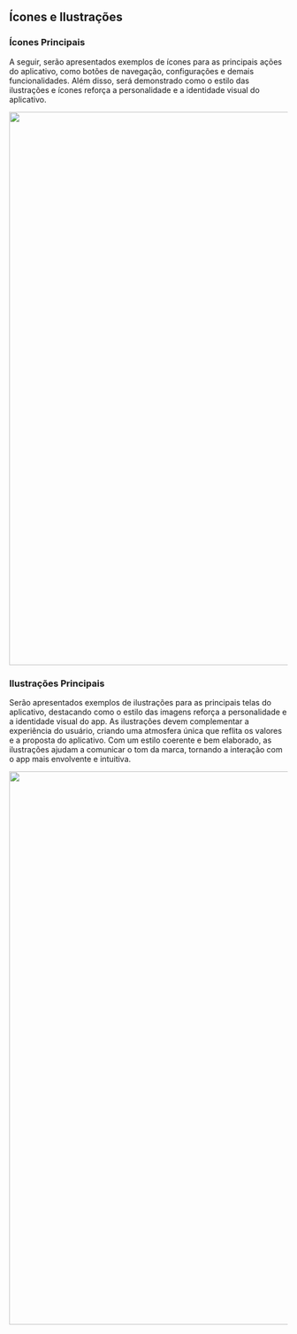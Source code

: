 ## Ícones e Ilustrações

### Ícones Principais

A seguir, serão apresentados exemplos de ícones para as principais ações do aplicativo, como botões de navegação, configurações e demais funcionalidades. Além disso, será demonstrado como o estilo das ilustrações e ícones reforça a personalidade e a identidade visual do aplicativo.

  <img src="https://i.postimg.cc/zDtBg6x2/Drawing-sketchpad.png" alt="" width="1000" /></p>
  
### Ilustrações Principais

Serão apresentados exemplos de ilustrações para as principais telas do aplicativo, destacando como o estilo das imagens reforça a personalidade e a identidade visual do app. As ilustrações devem complementar a experiência do usuário, criando uma atmosfera única que reflita os valores e a proposta do aplicativo. Com um estilo coerente e bem elaborado, as ilustrações ajudam a comunicar o tom da marca, tornando a interação com o app mais envolvente e intuitiva.  

  <p align="center"> <img src="https://i.postimg.cc/W3n4Xb0g/Drawing-1-sketchpad.png" alt="" width="1000" /></p>
